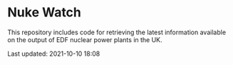 # Nuke Watch

This repository includes code for retrieving the latest information available on the output of EDF nuclear power plants in the UK.

Last updated: 2021-10-10 18:08